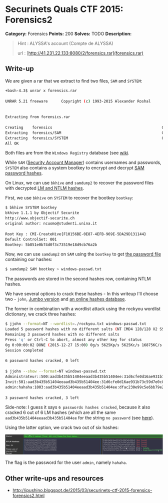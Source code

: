 # Securinets Quals CTF 2015: Forensics2

**Category:** Forensics
**Points:** 200
**Solves:** TODO
**Description:** 

> Hint : ALYSSA's account (Compte de ALYSSA) 
>
> url : [http://41.231.22.133:8080/2/forensics.rar](forensics.rar)

## Write-up

We are given a rar that we extract to find two files, `SAM` and `SYSTEM`:

```bash
+bash-4.3$ unrar x forensics.rar 

UNRAR 5.21 freeware      Copyright (c) 1993-2015 Alexander Roshal


Extracting from forensics.rar

Creating    forensics                                                 OK
Extracting  forensics/SAM                                             OK 
Extracting  forensics/SYSTEM                                          OK 
All OK
```

Both files are from the `Windows Registry` database (see [wiki](https://en.wikipedia.org/wiki/Windows_Registry).

While `SAM` ([Security Account Manager](https://en.wikipedia.org/wiki/Security_Account_Manager)) contains usernames and passwords, `SYSTEM` also contains a system bootkey to encrypt and decrypt [SAM password hashes](ftp://distro.ibiblio.org/openwall/passwords/pwdump/syskey.txt).

On Linux, we can use `bkhive` and `samdump2` to recover the password files with decrypted [LM and NTLM hashes](http://openwall.info/wiki/john/hash-formats).

First, we use `bkhive` on `SYSTEM` to recover the bootkey `bootkey`:

```bash
$ bkhive SYSTEM bootkey
bkhive 1.1.1 by Objectif Securite
http://www.objectif-securite.ch
original author: ncuomo@studenti.unina.it

Root Key : CMI-CreateHive{F10156BE-0E87-4EFB-969E-5DA29D131144}
Default ControlSet: 001
Bootkey: 5b851e0b74d0f3c73519e18d9cb76a2b
```

Now, we can use `samdump2` on `SAM` using the `bootkey` to get [the password file](./windows-passwd.txt) containing our hashes:

```bash
$ samdump2 SAM bootkey > windows-passwd.txt
```

The passwords are stored in the second hashes row, containing NTLM hashes.

We have several options to crack these hashes - In this writeup I'll choose two - `john`, [Jumbo version](http://www.openwall.com/john/) and [an online hashes database](https://hashkiller.co.uk/ntlm-decrypter.aspx).

The former in combination with a wordlist attack using the rockyou wordlist dictionary, we crack three hashes:

```bash
$ jjohn --format=NT --wordlist=./rockyou.txt windows-passwd.txt 
Loaded 5 password hashes with no different salts (NT [MD4 128/128 X2 SSE2-16])
Remaining 3 password hashes with no different salts
Press 'q' or Ctrl-C to abort, almost any other key for status
0g 0:00:00:02 DONE (2015-12-27 15:00) 0g/s 5625Kp/s 5625Kc/s 16875KC/s             ..*7¡Vamos!
Session completed

6 password hashes cracked, 0 left

$ jjohn --show --format=NT windows-passwd.txt                                                                                                                                           
Administrateur::500:aad3b435b51404eeaad3b435b51404ee:31d6cfe0d16ae931b73c59d7e0c089c0:::
Invit:501:aad3b435b51404eeaad3b435b51404ee:31d6cfe0d16ae931b73c59d7e0c089c0:::
admin:hahaha:1003:aad3b435b51404eeaad3b435b51404ee:dfac230e99c5e6bb79e25668712d66b9:::

3 password hashes cracked, 3 left
```

Side-note: I guess it says `6 passwords hashes cracked`, because it also cracked 6 out of 6 LM hashes (which are all the same `aad3b435b51404eeaad3b435b51404ee` for the string `no password` (see [here](https://www.felixrr.pro/archives/339/what-is-aad3b435b51404eeaad3b435b51404ee)).

Using the latter option, we crack two out of six hashes:

![](hashkiller.png)

The flag is the password for the user `admin`, namely `hahaha`.

## Other write-ups and resources

* <http://ipushino.blogspot.de/2015/03/securinets-ctf-2015-forensics-forensics2.html>